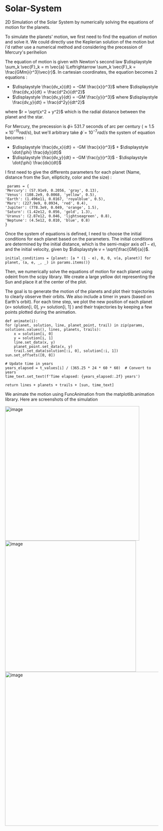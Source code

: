 # Solar-System
2D Simulation of the Solar System by numerically solving the equations of motion for the planets.

To simulate the planets' motion, we first need to find the equation of motion and solve it.
We could directly use the Keplerian solution of the motion but i'd rather use a numerical method and considering the precession of Mercury's perihelion

The equation of motion is given with Newton's second law $\displaystyle \sum_k \vec{F}_k = m \vec{a} \Leftrightarrow \sum_k \vec{F}_k = \frac{GMm}{r^3}\vec{r}$.
In cartesian coordinates, the equation becomes 2 equations :

 - $\displaystyle \frac{dv_x}{dt} = -GM \frac{x}{r^3}$ where $\displaystyle \frac{dv_x}{dt} = \frac{d^2x}{dt^2}$
 - $\displaystyle \frac{dv_y}{dt} = -GM \frac{y}{r^3}$ where $\displaystyle \frac{dv_y}{dt} = \frac{d^2y}{dt^2}$

where $r = \sqrt{x^2 + y^2}$ which is the radial distance between the planet and the star.

For Mercury, the precession is $\dot{\phi} =$ 531.7 seconds of arc per century $(\approx 1.5\times 10^{-15} rad/s)$, but we'll arbitrary take $\dot{\phi} = 10^{-7} rad/s$ the system of equation becomes : 

 - $\displaystyle \frac{dv_x}{dt} = -GM \frac{x}{r^3}$ + $\displaystyle \dot{\phi} \frac{dy}{dt}$
 - $\displaystyle \frac{dv_y}{dt} = -GM \frac{y}{r^3}$ - $\displaystyle \dot{\phi} \frac{dx}{dt}$

I first need to give the differents parameters for each planet (Name, distance from the Sun, ellipticity, color and the size) :

     params = {
    'Mercury': (57.91e9, 0.2056, 'gray', 0.13),
    'Venus': (108.2e9, 0.0068, 'yellow', 0.5),
    'Earth': (1.496e11, 0.0167, 'royalblue', 0.5),
    'Mars': (227.9e9, 0.0934, 'red', 0.4),
    'Jupiter': (778.3e9, 0.049, 'orange', 1.5),
    'Saturn': (1.42e12, 0.056, 'gold', 1.3),
    'Uranus': (2.87e12, 0.046, 'lightseagreen', 0.8),
    'Neptune': (4.5e12, 0.010, 'blue', 0.8)
    }


Once the system of equations is defined, I need to choose the initial conditions for each planet based on the parameters. The initial conditions are determined by the initial distance, which is the semi-major axis $a(1-e)$, and the initial velocity, given by $\displaystyle v = \sqrt{\frac{GM}{a}}$.

    initial_conditions = {planet: [a * (1 - e), 0, 0, v(a, planet)] for planet, (a, e, _, _) in params.items()}

Then, we numerically solve the equations of motion for each planet using odeint from the scipy library. We create a large yellow dot representing the Sun and place it at the center of the plot.

The goal is to generate the motion of the planets and plot their trajectories to clearly observe their orbits. We also include a timer in years (based on Earth's orbit). For each time step, we plot the new position of each planet $(x=$ solution[i, 0], $y=$ solution[i, 1] $)$ and their trajectories by keeping a few points plotted during the animation.

    def animate(i):
    for (planet, solution, line, planet_point, trail) in zip(params, solutions.values(), lines, planets, trails):
        x = solution[i, 0]
        y = solution[i, 1]
        line.set_data(x, y)
        planet_point.set_data(x, y)
        trail.set_data(solution[:i, 0], solution[:i, 1])
    sun.set_offsets([0, 0])

    # Update time in years
    years_elapsed = t_values[i] / (365.25 * 24 * 60 * 60)  # Convert to years
    time_text.set_text(f'Time elapsed: {years_elapsed:.2f} years')
    
    return lines + planets + trails + [sun, time_text]

We animate the motion using FuncAnimation from the matplotlib.animation library.
Here are screenshots of the simulation

<img width="441" alt="image" src="https://github.com/HugoGW/Solar-System/assets/140922475/1aa5cc5d-84fa-43ad-91c3-39e60f23185c">
<img width="430" alt="image" src="https://github.com/HugoGW/Solar-System/assets/140922475/0e627381-3d16-4abd-bafc-51fdfed01820">
<img width="505" alt="image" src="https://github.com/HugoGW/Solar-System/assets/140922475/8501f7d6-527e-4c95-84e0-b27e7086279f">





